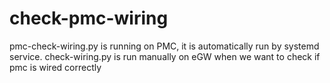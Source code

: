 # check-pmc-wiring
pmc-check-wiring.py is running on PMC, it is automatically run by systemd service. check-wiring.py is run manually on eGW when we want to check if pmc is wired correctly
